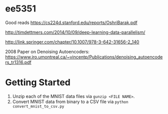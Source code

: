 # ee5351

Good reads
https://cs224d.stanford.edu/reports/OshriBarak.pdf

http://timdettmers.com/2014/10/09/deep-learning-data-parallelism/

http://link.springer.com/chapter/10.1007/978-3-642-31656-2_140

2008 Paper on Denoising Autoencoders:
https://www.iro.umontreal.ca/~vincentp/Publications/denoising_autoencoders_tr1316.pdf


# Getting Started
1. Unzip each of the MNIST data files via `gunzip <FILE NAME>`.
2. Convert MNIST data from binary to a CSV file via `python convert_mnist_to_csv.py`

